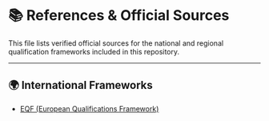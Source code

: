 # 📚 References & Official Sources

This file lists verified official sources for the national and regional qualification frameworks included in this repository.

---

## 🌍 International Frameworks

- [EQF (European Qualifications Framework)](https://esco.ec.europa.eu/en/about-esco/escopedia/escopedia/european-qualifications-framework-eqf)